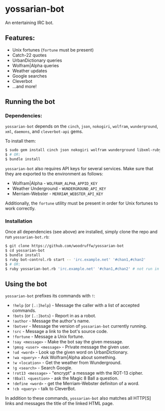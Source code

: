 yossarian-bot
=============

An entertaining IRC bot.

## Features:
* Unix fortunes (`fortune` must be present)
* Catch-22 quotes
* UrbanDictionary queries
* Wolfram|Alpha queries
* Weather updates
* Google searches
* Cleverbot
* ...and more!

## Running the bot

### Dependencies:
`yossarian-bot` depends on the `cinch`, `json`, `nokogiri`, `wolfram`,
`wunderground`, `xml`, `daemons`, and `cleverbot-api` gems.

To install them:

```bash
$ sudo gem install cinch json nokogiri wolfram wunderground libxml-ruby daemons cleverbot-api
$ # OR:
$ bundle install
```

`yossarian-bot` also requires API keys for several services. Make sure that
they are exported to the environment as follows:

* Wolfram|Alpha - `WOLFRAM_ALPHA_APPID_KEY`
* Weather Underground - `WUNDERGROUND_API_KEY`
* Merriam-Webster - `MERRIAM_WEBSTER_API_KEY`

Additionally, the `fortune` utility must be present in order for Unix fortunes
to work correctly.

### Installation
Once all dependencies (see above) are installed, simply clone the repo and
run `yossarian-bot.rb`:

```bash
$ git clone https://github.com/woodruffw/yossarian-bot
$ cd yossarian-bot
$ bundle install
$ ruby bot-control.rb start -- 'irc.example.net' '#chan1,#chan2'
$ # OR:
$ ruby yossarian-bot.rb 'irc.example.net' '#chan1,#chan2' # not run in background
```

## Using the bot

`yossarian-bot` prefixes its commands with `!`:

* `!help` (or `[.:]help`) - Message the caller with a list of accepted commands.
* `!bots` (or `[.:]bots`) - Report in as a robot.
* `!author` - Message the author's name.
* `!botver` - Message the version of `yossarian-bot` currently running.
* `!src` - Message a link to the bot's source code.
* `!fortune` - Message a Unix fortune.
* `!say <message>` - Make the bot say the given message.
* `!pmsg <user> <message>` - Private message the given user.
* `!ud <word>` - Look up the given word on UrbanDictionary.
* `!wa <query>` - Ask Wolfram|Alpha about something.
* `!w <location>` - Get the weather from Wunderground.
* `!g <search>` - Search Google.
* `!rot13 <message>` - "encrypt" a message with the ROT-13 cipher.
* `!8ball <question>` - ask the Magic 8 Ball a question.
* `!define <word>` - get the Merriam-Webster definiton of a word.
* `!cb <query>` - talk to CleverBot.

In addition to these commands, `yossarian-bot` also matches all HTTP[S] links
and messages the title of the linked HTML page.
